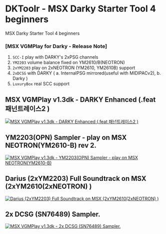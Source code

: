 # DKToolr - MSX Darky Starter Tool 4 beginners
 MSX Darky Starter Tool 4 beginners

### [MSX VGMPlay for Darky - Release Note] 

   1. `SCC-I` play with DARKY's 2xPSG channels 
   2. `YM2203` volume balance fixed on YM2610/B(NEOTRON)
   3. `2xYM2203` play on 2xNEOTRON (YM2610, YM2610B) support
   4. `2xDCSG` with DARKY ( a. InternalPSG mirrored(useful with MIDIPACv2), b. Darky )
   5. `LuxuryBox` real SCC support


## MSX VGMPlay v1.3dk - DARKY Enhanced (.feat 패넌트레이스2 )
[![MSX VGMPlay v1.3dk - DARKY Enhanced (.feat 패넌트레이스2 )](https://yt-embed.herokuapp.com/embed?v=zK3yp7z06TM)](https://www.youtube.com/watch?v=zK3yp7z06TM "MSX VGMPlay v1.3dk - DARKY Enhanced (.feat 패넌트레이스2 )")
 
## YM2203(OPN) Sampler - play on MSX NEOTRON(YM2610-B) rev 2.
[![MSX VGMPlay v1.3dk - YM2203(OPN) Sampler - play on MSX NEOTRON(YM2610-B)](https://yt-embed.herokuapp.com/embed?v=46fFfrFpnas)](https://www.youtube.com/watch?v=46fFfrFpnas "MSX VGMPlay v1.3dk - YM2203(OPN) Sampler - play on MSX NEOTRON(YM2610-B)")
  
## Darius (2xYM2203) Full Soundtrack on MSX (2xYM2610(2xNEOTRON) )
 [![Darius (2xYM2203) Full Soundtrack on MSX (2xYM2610(2xNEOTRON) )](https://yt-embed.herokuapp.com/embed?v=H9czvL1_1KA)](https://www.youtube.com/watch?v=H9czvL1_1KA "Darius (2xYM2203) Full Soundtrack on MSX (2xYM2610(2xNEOTRON) )")
 
## 2x DCSG (SN76489) Sampler.
[![MSX VGMPlay v1.3dk - 2x DCSG (SN76489) Sampler.](https://yt-embed.herokuapp.com/embed?v=HJU8osT6ZPE)](https://www.youtube.com/watch?v=HJU8osT6ZPE "MSX VGMPlay v1.3dk - YM2203(OPN) Sampler - 2x DCSG (SN76489) Sampler.")
  

